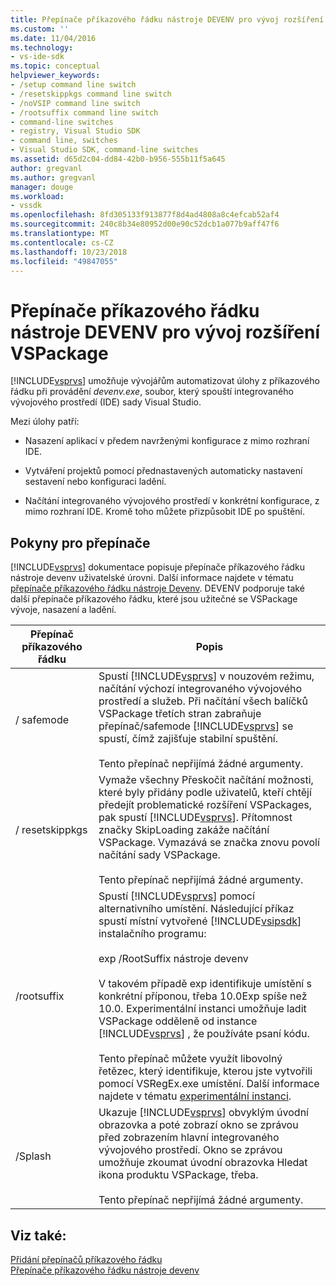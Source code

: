 ```yaml
---
title: Přepínače příkazového řádku nástroje DEVENV pro vývoj rozšíření VSPackage | Dokumentace Microsoftu
ms.custom: ''
ms.date: 11/04/2016
ms.technology:
- vs-ide-sdk
ms.topic: conceptual
helpviewer_keywords:
- /setup command line switch
- /resetskippkgs command line switch
- /noVSIP command line switch
- /rootsuffix command line switch
- command-line switches
- registry, Visual Studio SDK
- command line, switches
- Visual Studio SDK, command-line switches
ms.assetid: d65d2c04-dd84-42b0-b956-555b11f5a645
author: gregvanl
ms.author: gregvanl
manager: douge
ms.workload:
- vssdk
ms.openlocfilehash: 8fd305133f913877f8d4ad4808a8c4efcab52af4
ms.sourcegitcommit: 240c8b34e80952d00e90c52dcb1a077b9aff47f6
ms.translationtype: MT
ms.contentlocale: cs-CZ
ms.lasthandoff: 10/23/2018
ms.locfileid: "49847055"
---
```

# <a name="devenv-command-line-switches-for-vspackage-development"></a>Přepínače příkazového řádku nástroje DEVENV pro vývoj rozšíření VSPackage
[!INCLUDE[vsprvs](../code-quality/includes/vsprvs_md.md)] umožňuje vývojářům automatizovat úlohy z příkazového řádku při provádění *devenv.exe*, soubor, který spouští integrovaného vývojového prostředí (IDE) sady Visual Studio.  

 Mezi úlohy patří:  

-   Nasazení aplikací v předem navrženými konfigurace z mimo rozhraní IDE.  

-   Vytváření projektů pomocí přednastavených automaticky nastavení sestavení nebo konfiguraci ladění.  

-   Načítání integrovaného vývojového prostředí v konkrétní konfigurace, z mimo rozhraní IDE. Kromě toho můžete přizpůsobit IDE po spuštění.  

## <a name="guidelines-for-switches"></a>Pokyny pro přepínače  
 [!INCLUDE[vsprvs](../code-quality/includes/vsprvs_md.md)] dokumentace popisuje přepínače příkazového řádku nástroje devenv uživatelské úrovni. Další informace najdete v tématu [přepínače příkazového řádku nástroje Devenv](../ide/reference/devenv-command-line-switches.md). DEVENV podporuje také další přepínače příkazového řádku, které jsou užitečné se VSPackage vývoje, nasazení a ladění.  


| Přepínač příkazového řádku | Popis |
|---------------------| - |
| / safemode | Spustí [!INCLUDE[vsprvs](../code-quality/includes/vsprvs_md.md)] v nouzovém režimu, načítání výchozí integrovaného vývojového prostředí a služeb. Při načítání všech balíčků VSPackage třetích stran zabraňuje přepínač/safemode [!INCLUDE[vsprvs](../code-quality/includes/vsprvs_md.md)] se spustí, čímž zajišťuje stabilní spuštění.<br /><br /> Tento přepínač nepřijímá žádné argumenty. |
| / resetskippkgs | Vymaže všechny Přeskočit načítání možnosti, které byly přidány podle uživatelů, kteří chtějí předejít problematické rozšíření VSPackages, pak spustí [!INCLUDE[vsprvs](../code-quality/includes/vsprvs_md.md)]. Přítomnost značky SkipLoading zakáže načítání VSPackage. Vymazává se značka znovu povolí načítání sady VSPackage.<br /><br /> Tento přepínač nepřijímá žádné argumenty. |
| /rootsuffix | Spustí [!INCLUDE[vsprvs](../code-quality/includes/vsprvs_md.md)] pomocí alternativního umístění. Následující příkaz spustí místní vytvořené [!INCLUDE[vsipsdk](../extensibility/includes/vsipsdk_md.md)] instalačního programu:<br /><br /> exp /RootSuffix nástroje devenv<br /><br /> V takovém případě exp identifikuje umístění s konkrétní příponou, třeba 10.0Exp spíše než 10.0. Experimentální instanci umožňuje ladit VSPackage odděleně od instance [!INCLUDE[vsprvs](../code-quality/includes/vsprvs_md.md)] , že používáte psaní kódu.<br /><br /> Tento přepínač můžete využít libovolný řetězec, který identifikuje, kterou jste vytvořili pomocí VSRegEx.exe umístění. Další informace najdete v tématu [experimentální instanci](../extensibility/the-experimental-instance.md). |
| /Splash | Ukazuje [!INCLUDE[vsprvs](../code-quality/includes/vsprvs_md.md)] obvyklým úvodní obrazovka a poté zobrazí okno se zprávou před zobrazením hlavní integrovaného vývojového prostředí. Okno se zprávou umožňuje zkoumat úvodní obrazovka Hledat ikona produktu VSPackage, třeba.<br /><br /> Tento přepínač nepřijímá žádné argumenty. |

## <a name="see-also"></a>Viz také:  
 [Přidání přepínačů příkazového řádku](../extensibility/adding-command-line-switches.md)   
 [Přepínače příkazového řádku nástroje devenv](../ide/reference/devenv-command-line-switches.md)